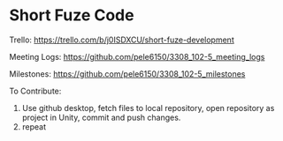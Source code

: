 # Short Fuze Code

Trello: https://trello.com/b/j0ISDXCU/short-fuze-development

Meeting Logs: https://github.com/pele6150/3308_102-5_meeting_logs

Milestones: https://github.com/pele6150/3308_102-5_milestones

To Contribute:
1. Use github desktop, fetch files to local repository, open repository as project in Unity, commit and push changes.
2. repeat
